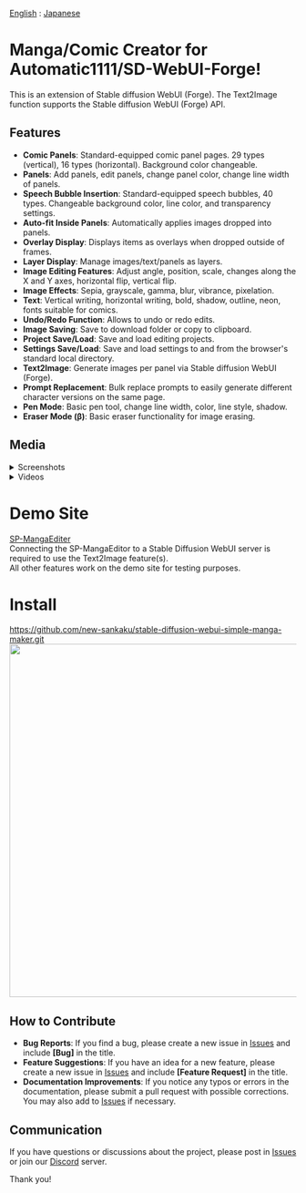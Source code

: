 [English](https://github.com/new-sankaku/stable-diffusion-webui-simple-manga-maker) : [Japanese](https://github.com/new-sankaku/stable-diffusion-webui-simple-manga-maker/blob/main/README_JP.md)



# Manga/Comic Creator for Automatic1111/SD-WebUI-Forge!
This is an extension of Stable diffusion WebUI (Forge).
The Text2Image function supports the Stable diffusion WebUI (Forge) API.

## Features
- **Comic Panels**: Standard-equipped comic panel pages. 29 types (vertical), 16 types (horizontal). Background color changeable.
- **Panels**: Add panels, edit panels, change panel color, change line width of panels.
- **Speech Bubble Insertion**: Standard-equipped speech bubbles, 40 types. Changeable background color, line color, and transparency settings.
- **Auto-fit Inside Panels**: Automatically applies images dropped into panels.
- **Overlay Display**: Displays items as overlays when dropped outside of frames.
- **Layer Display**: Manage images/text/panels as layers.
- **Image Editing Features**: Adjust angle, position, scale, changes along the X and Y axes, horizontal flip, vertical flip.
- **Image Effects**: Sepia, grayscale, gamma, blur, vibrance, pixelation.
- **Text**: Vertical writing, horizontal writing, bold, shadow, outline, neon, fonts suitable for comics.
- **Undo/Redo Function**: Allows to undo or redo edits.
- **Image Saving**: Save to download folder or copy to clipboard.
- **Project Save/Load**: Save and load editing projects.
- **Settings Save/Load**: Save and load settings to and from the browser's standard local directory.
- **Text2Image**: Generate images per panel via Stable diffusion WebUI (Forge).
- **Prompt Replacement**: Bulk replace prompts to easily generate different character versions on the same page.
- **Pen Mode**: Basic pen tool, change line width, color, line style, shadow.
- **Eraser Mode (β)**: Basic eraser functionality for image erasing.


## Media
<details>
<summary>Screenshots</summary>
 
<br/>
<br/>
<br/>

**Editor**

<img src="https://github.com/new-sankaku/stable-diffusion-webui-simple-manga-maker/blob/main/SP-MangaEditer/99_sample_image/Editer.png" width="450">
 
<br/>
<br/>
<br/>

**Sample Image**

<img src="https://github.com/new-sankaku/stable-diffusion-webui-simple-manga-maker/blob/main/SP-MangaEditer/99_sample_image/cropped-image.png" width="450">
</details>
<details>
<summary>Videos</summary>

<br/>

**General overview and Text2Image function demonstration**

<a href="https://youtu.be/-H4IYfimToo">
  <img src="https://img.youtube.com/vi/-H4IYfimToo/maxresdefault.jpg" width="480" alt="Text2Image">
</a>
</details>

# Demo Site  
[SP-MangaEditer](https://new-sankaku.github.io/SP-MangaEditer/)  
Connecting the SP-MangaEditor to a Stable Diffusion WebUI server is required to use the Text2Image feature(s).  
All other features work on the demo site for testing purposes.

# Install
https://github.com/new-sankaku/stable-diffusion-webui-simple-manga-maker.git  
<img src="https://github.com/new-sankaku/stable-diffusion-webui-simple-manga-maker/blob/main/SP-MangaEditer/99_sample_image/install.png" width="620">



## How to Contribute
- **Bug Reports**: If you find a bug, please create a new issue in [Issues](https://github.com/new-sankaku/stable-diffusion-webui-simple-manga-maker/issues) and include **[Bug]** in the title.
- **Feature Suggestions**: If you have an idea for a new feature, please create a new issue in [Issues](https://github.com/new-sankaku/stable-diffusion-webui-simple-manga-maker/issues) and include **[Feature Request]** in the title.
- **Documentation Improvements**: If you notice any typos or errors in the documentation, please submit a pull request with possible corrections. You may also add to [Issues](https://github.com/new-sankaku/stable-diffusion-webui-simple-manga-maker/issues) if necessary.

## Communication
If you have questions or discussions about the project, please post in [Issues](https://github.com/new-sankaku/stable-diffusion-webui-simple-manga-maker/issues) or join our [Discord](https://discord.gg/XCp7dyHj3N) server.

Thank you!

